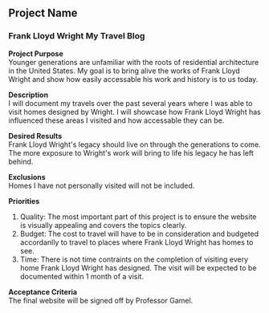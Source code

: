 ## Project Name  
### Frank Lloyd Wright My Travel Blog  

**Project Purpose**  
Younger generations are unfamiliar with the roots of residential architecture in the United States. My goal is to bring alive the works of Frank Lloyd Wright and show how easily accessable his work and history is to us today.

**Description**  
I will document my travels over the past several years where I was able to visit homes designed by Wright. I will showcase how Frank Lloyd Wright has influenced these areas I visited and how accessable they can be.  

**Desired Results**  
Frank Lloyd Wright's legacy should live on through the generations to come.  The more exposure to Wright's work will bring to life his legacy he has left behind. 
 
**Exclusions**  
Homes I have not personally visited will not be included.  

**Priorities**  
1. Quality: The most important part of this project is to ensure the website is visually appealing and covers the topics clearly.  
2. Budget: The cost to travel will have to be in consideration and budgeted accordanlly to travel to places where Frank Lloyd Wright has homes to see.  
3. Time: There is not time contraints on the completion of visiting every home Frank Lloyd Wright has designed.  The visit will be expected to be documented within 1 month of a visit.  

**Acceptance Criteria**  
The final website will be signed off by Professor Gamel.